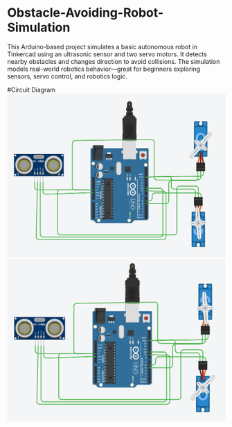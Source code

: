 # Obstacle-Avoiding-Robot-Simulation
This Arduino-based project simulates a basic autonomous robot in Tinkercad using an ultrasonic sensor and two servo motors. It detects nearby obstacles and changes direction to avoid collisions. The simulation models real-world robotics behavior—great for beginners exploring sensors, servo control, and robotics logic.

#Circuit Diagram
![image alt](https://github.com/jatinraj1312/Obstacle-Avoiding-Robot-Simulation/blob/main/Screenshot%20(79).png?raw=true)
![image Alt](https://github.com/jatinraj1312/Obstacle-Avoiding-Robot-Simulation/blob/main/Screenshot%20(80).png?raw=true)
